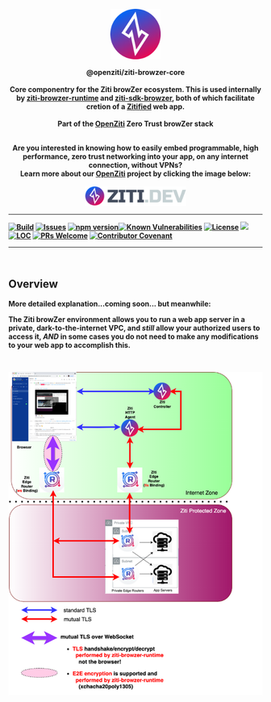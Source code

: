 <p align="center" width="100%">
<a href="https://ziti.dev"><img src="ziti.png" width="100"></a>
</p>

<p align="center">
    <b>
    <a>@openziti/ziti-browzer-core</a>
    <br>
    <br>
    <b>Core componentry for the Ziti browZer ecosystem.  This is used internally by <a href="https://ziti.dev/blog/zitification">ziti-browzer-runtime</a> and <a href="https://ziti.dev/blog/zitification">ziti-sdk-browzer</a>, both of which facilitate cretion of a <a href="https://ziti.dev/blog/zitification">Zitified</a> web app.</b>
    <br>
    <br>
    <b>Part of the <a href="https://ziti.devdev/about">OpenZiti</a> Zero Trust browZer stack</b>
</p>

<p align="center">
    <br>
    <b>Are you interested in knowing how to easily embed programmable, high performance, zero trust networking into your app, on any internet connection, without VPNs?
    <br>
    Learn more about our <a href="https://ziti.devdev/about">OpenZiti</a> project by clicking the image below:</b>
    <br>
    <br>
    <a href="https://ziti.dev"><img src="ziti-dev-logo.png" width="200"></a>
</p>

---
[![Build](https://github.com/openziti/ziti-browzer-core/workflows/Build/badge.svg?branch=main)]()
[![Issues](https://img.shields.io/github/issues-raw/openziti/ziti-browzer-core)]()
[![npm version](https://badge.fury.io/js/@openziti%2Fziti-browzer-core.svg)](https://badge.fury.io/js/@openziti%2Fziti-browzer-core)[![Known Vulnerabilities](https://snyk.io/test/npm/@openziti/ziti-browzer-core/badge.svg)](https://snyk.io/test/npm/@openziti/ziti-browzer-core)
[![License](https://img.shields.io/badge/License-Apache%202.0-blue.svg)](https://opensource.org/licenses/Apache-2.0)
[![](https://data.jsdelivr.com/v1/package/npm/@openziti/ziti-browzer-core/badge?style=rounded)](https://www.jsdelivr.com/package/npm/@openziti/ziti-browzer-core)
[![LOC](https://img.shields.io/tokei/lines/github/openziti/ziti-browzer-core)]()
[![PRs Welcome](https://img.shields.io/badge/PRs-welcome-brightgreen.svg?style=rounded)](CONTRIBUTING.md)
[![Contributor Covenant](https://img.shields.io/badge/Contributor%20Covenant-v2.0%20adopted-ff69b4.svg)](CODE_OF_CONDUCT.md)

---


<br>

## Overview

More detailed explanation...coming soon... but meanwhile:  

The Ziti browZer environment allows
you to run a web app server in a private, dark-to-the-internet VPC, and _still_ allow your authorized
users to access it, _AND_ in some cases you do not need to make any modifications to your web app to accomplish this.

<br>
<p align="center" width="100%">
<a href="https://ziti.dev"><img src="browZer-diagram.png" width="600"></a>
</p>


